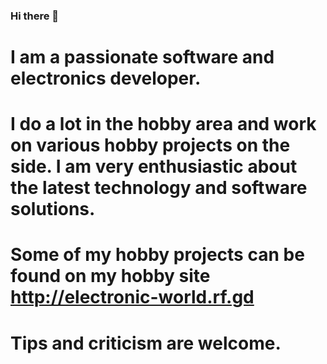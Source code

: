 ### Hi there 👋 

# I am a passionate software and electronics developer. 
# I do a lot in the hobby area and work on various hobby projects on the side. I am very enthusiastic about the latest technology and software solutions.

# Some of my hobby projects can be found on my hobby site http://electronic-world.rf.gd

# Tips and criticism are welcome.


